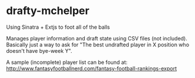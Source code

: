 drafty-mchelper
===============

Using Sinatra + Extjs to foot all of the balls

Manages player information and draft state using CSV files (not included). Basically just a way to ask for "The best undrafted player in X position who doesn't have bye-week Y".

A sample (incomplete) player list can be found at: http://www.fantasyfootballnerd.com/fantasy-football-rankings-export
